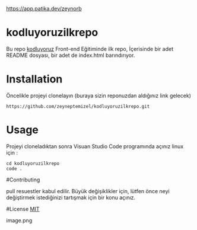 https://app.patika.dev/zeynorb


# kodluyoruzilkrepo
Bu repo [kodluyoruz](https://kodluyoruz.org) Front-end Eğitiminde ilk repo, İçerisinde bir adet
README dosyası, bir adet de index.html barındırıyor.

# Installation 
Öncelikle projeyi clonelayın (buraya sizin reponuzdan aldığınız link gelecek)

```
https://github.com/zeyneptemizel/kodluyoruzilkrepo.git
```

# Usage
Projeyi cloneladıktan sonra Visuan Studio Code programında açınız
linux için :

```
cd kodluyoruzilkrepo
code .
```
#Contributing

pull resuestler kabul edilir. Büyük değişiklikler için, lütfen önce neyi değiştirmek
istediğinizi tartışmak için bir konu açınız.

#License
[MIT](https://choosealicense.com/licenses/mit/)

image.png